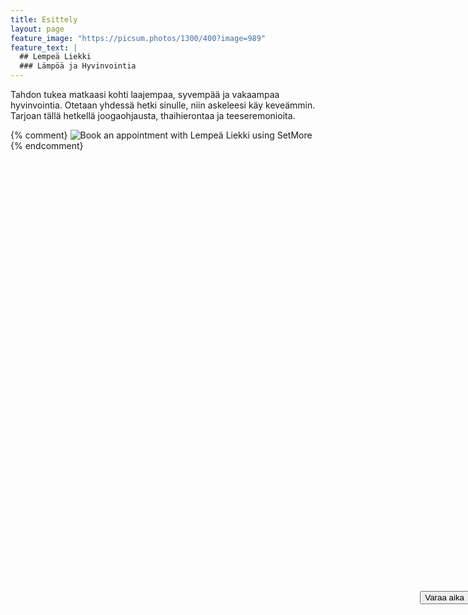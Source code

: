 ```yaml
---
title: Esittely
layout: page
feature_image: "https://picsum.photos/1300/400?image=989"
feature_text: |
  ## Lempeä Liekki
  ### Lämpöä ja Hyvinvointia
---
```


Tahdon tukea matkaasi kohti laajempaa, syvempää ja vakaampaa hyvinvointia. Otetaan yhdessä hetki sinulle, niin askeleesi käy keveämmin. Tarjoan tällä hetkellä joogaohjausta, thaihierontaa ja teeseremonioita.

<script id="setmore_script" type="text/javascript" src="https://my.setmore.com/webapp/js/src/others/setmore_iframe.js"></script>
<a id="Setmore_button_iframe" style="float:none; position: fixed; right: -2px; top: 25%; display: block; z-index: 20000" href="https://my.setmore.com/bookingpage/db6c83d3-e5b8-4e34-acf7-454090d0f3dc">
	<button type="button">
		Varaa aika
	</button>
</a>


{% comment}
<img border="none" src="https://my.setmore.com/webapp/images/bookappt/Setmore-Book-Now.png" alt="Book an appointment with Lempeä Liekki using SetMore" /></a>
{% endcomment}